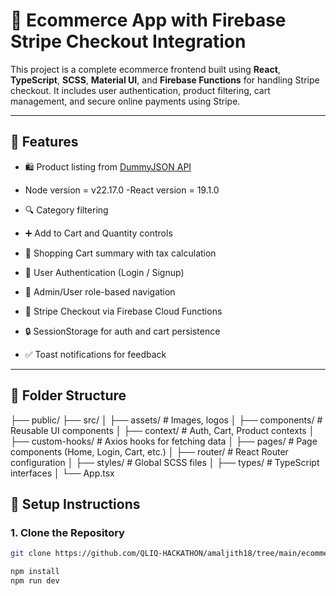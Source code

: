 # 🛒 Ecommerce App with Firebase Stripe Checkout Integration

This project is a complete ecommerce frontend built using **React**, **TypeScript**, **SCSS**, **Material UI**, and **Firebase Functions** for handling Stripe checkout. It includes user authentication, product filtering, cart management, and secure online payments using Stripe.

---

## 🚀 Features

- 🛍 Product listing from [DummyJSON API](https://dummyjson.com/products/category/groceries)

- Node version = v22.17.0
  -React version = 19.1.0
- 🔍 Category filtering
- ➕ Add to Cart and Quantity controls
- 🧾 Shopping Cart summary with tax calculation
- 🔐 User Authentication (Login / Signup)
- 🧑 Admin/User role-based navigation
- 🧾 Stripe Checkout via Firebase Cloud Functions
- 🔒 SessionStorage for auth and cart persistence
- ✅ Toast notifications for feedback

---

## 📁 Folder Structure

├── public/
├── src/
│ ├── assets/ # Images, logos
│ ├── components/ # Reusable UI components
│ ├── context/ # Auth, Cart, Product contexts
│ ├── custom-hooks/ # Axios hooks for fetching data
│ ├── pages/ # Page components (Home, Login, Cart, etc.)
│ ├── router/ # React Router configuration
│ ├── styles/ # Global SCSS files
│ ├── types/ # TypeScript interfaces
│ └── App.tsx

## 🔧 Setup Instructions

### 1. Clone the Repository

```bash
git clone https://github.com/QLIQ-HACKATHON/amaljith18/tree/main/ecommerceapp

npm install
npm run dev
```
